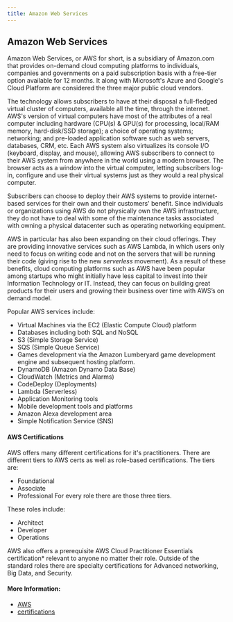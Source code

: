 ```yaml
---
title: Amazon Web Services
---
```

## Amazon Web Services

Amazon Web Services, or AWS for short, is a subsidiary of Amazon.com that provides on-demand cloud computing platforms to individuals, companies and governments on a
paid subscription basis with a free-tier option available for 12 months. It along with Microsoft's Azure and Google's Cloud Platform are considered the three major
public cloud vendors.

The technology allows subscribers to have at their disposal a full-fledged virtual cluster of computers, available all the time, through the internet. AWS's version of
virtual computers have most of the attributes of a real computer including hardware (CPU(s) & GPU(s) for processing, local/RAM memory, hard-disk/SSD storage); a choice
of operating systems; networking; and pre-loaded application software such as web servers, databases, CRM, etc. Each AWS system also virtualizes its console I/O (keyboard,
display, and mouse), allowing AWS subscribers to connect to their AWS system from anywhere in the world using a modern browser. The browser acts as a window into the
virtual computer, letting subscribers log-in, configure and use their virtual systems just as they would a real physical computer.

Subscribers can choose to deploy their AWS systems to provide internet-based services for their own and their customers' benefit.  Since individuals or organizations
using AWS do not physically own the AWS infrastructure, they do not have to deal with some of the maintenance tasks associated with owning a physical datacenter such as
operating networking equipment.

AWS in particular has also been expanding on their cloud offerings. They are providing innovative services such as AWS Lambda, in which users only need to focus on
writing code and not on the servers that will be running their code (giving rise to the new *serverless* movement). As a result of these benefits, cloud computing
platforms such as AWS have been popular among startups who might initially have less capital to invest into their Information Technology or IT. Instead, they can focus
on building great products for their users and growing their business over time with AWS’s on demand model.

Popular AWS services include:
* Virtual Machines via the EC2 (Elastic Compute Cloud) platform
* Databases including both SQL and NoSQL
* S3 (Simple Storage Service)
* SQS (Simple Queue Service)
* Games development via the Amazon Lumberyard game development engine and subsequent hosting platform.
* DynamoDB (Amazon Dynamo Data Base)
* CloudWatch (Metrics and Alarms)
* CodeDeploy (Deployments)  
* Lambda (Serverless)
* Application Monitoring tools
* Mobile development tools and platforms
* Amazon Alexa development area
* Simple Notification Service (SNS)

#### AWS Certifications 
AWS offers many different certifications for it's practitioners. There are different tiers to AWS certs as well as role-based certifications. 
The tiers are:
* Foundational
* Associate
* Professional
For every role there are those three tiers.

These roles include:
* Architect
* Developer
* Operations

AWS also offers a prerequisite AWS Cloud Practitioner Essentials certification* relevant to anyone no matter their role.
Outside of the standard roles there are specialty certifications for Advanced networking, Big Data, and Security.

#### More Information:
<!-- Please add any articles you think might be helpful to read before writing the article -->
* [AWS](https://aws.amazon.com/)
* [certifications](https://aws.amazon.com/certification/)
